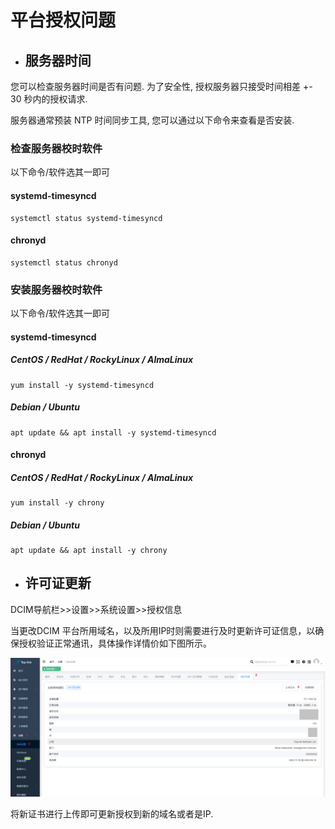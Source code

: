 # 平台授权问题

* ##   服务器时间

您可以检查服务器时间是否有问题. 为了安全性, 授权服务器只接受时间相差 +- 30 秒内的授权请求.

服务器通常预装 NTP 时间同步工具, 您可以通过以下命令来查看是否安装.

### 检查服务器校时软件

以下命令/软件选其一即可

#### systemd-timesyncd
```
systemctl status systemd-timesyncd
```

#### chronyd
```
systemctl status chronyd
```

### 安装服务器校时软件

以下命令/软件选其一即可

#### systemd-timesyncd

##### CentOS / RedHat / RockyLinux / AlmaLinux
```
yum install -y systemd-timesyncd
```

##### Debian / Ubuntu
```
apt update && apt install -y systemd-timesyncd
```

#### chronyd

##### CentOS / RedHat / RockyLinux / AlmaLinux
```
yum install -y chrony
```

##### Debian / Ubuntu
```
apt update && apt install -y chrony
```

* ##  许可证更新

DCIM导航栏>>设置>>系统设置>>授权信息  

当更改DCIM 平台所用域名，以及所用IP时则需要进行及时更新许可证信息，以确保授权验证正常通讯，具体操作详情价如下图所示。

![](./image/license%2000.png)

将新证书进行上传即可更新授权到新的域名或者是IP.